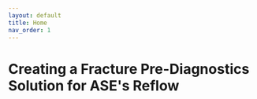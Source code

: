 ```yaml
---
layout: default
title: Home
nav_order: 1
---
```


# Creating a Fracture Pre-Diagnostics Solution for ASE's Reflow

